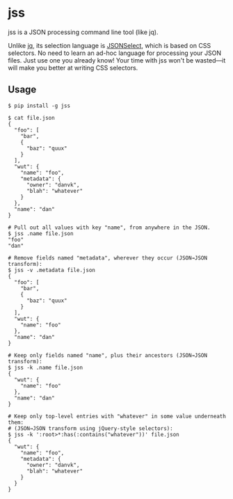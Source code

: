 jss
===

jss is a JSON processing command line tool (like jq).

Unlike [jq](http://stedolan.github.io/jq/), its selection language is
[JSONSelect](http://jsonselect.org/#overview), which is based on CSS
selectors. No need to learn an ad-hoc language for processing your JSON files.
Just use one you already know! Your time with jss won't be wasted—it will make
you better at writing CSS selectors.


Usage
-------

    $ pip install -g jss

    $ cat file.json
    {
      "foo": [
        "bar",
        {
          "baz": "quux"
        }
      ],
      "wut": {
        "name": "foo",
        "metadata": {
          "owner": "danvk",
          "blah": "whatever"
        }
      },
      "name": "dan"
    }

    # Pull out all values with key "name", from anywhere in the JSON.
    $ jss .name file.json
    "foo"
    "dan"

    # Remove fields named "metadata", wherever they occur (JSON→JSON transform):
    $ jss -v .metadata file.json
    {
      "foo": [
        "bar",
        {
          "baz": "quux"
        }
      ],
      "wut": {
        "name": "foo"
      },
      "name": "dan"
    }

    # Keep only fields named "name", plus their ancestors (JSON→JSON transform):
    $ jss -k .name file.json
    {
      "wut": {
        "name": "foo"
      },
      "name": "dan"
    }

    # Keep only top-level entries with "whatever" in some value underneath them:
    # (JSON→JSON transform using jQuery-style selectors):
    $ jss -k ':root>*:has(:contains("whatever"))' file.json
    {
      "wut": {
        "name": "foo",
        "metadata": {
          "owner": "danvk",
          "blah": "whatever"
        }
      }
    }
